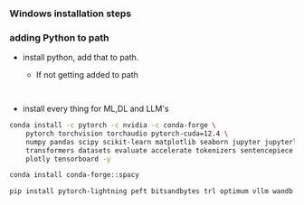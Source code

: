 ### Windows installation steps

### adding Python to path

- install python, add that to path.
  - If not getting added to path
      ```bash
        
       ```
    
- install every thing for ML,DL and LLM's
```bash
conda install -c pytorch -c nvidia -c conda-forge \
    pytorch torchvision torchaudio pytorch-cuda=12.4 \
    numpy pandas scipy scikit-learn matplotlib seaborn jupyter jupyterlab ipykernel \
    transformers datasets evaluate accelerate tokenizers sentencepiece \
    plotly tensorboard -y

conda install conda-forge::spacy

pip install pytorch-lightning peft bitsandbytes trl optimum vllm wandb

```

